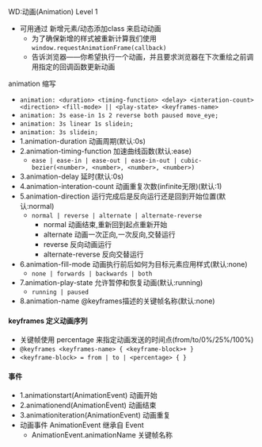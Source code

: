 WD:动画(Animation) Level 1
- 可用通过 新增元素/动态添加class 来启动动画
  - 为了确保新增的样式被重新计算我们使用 `window.requestAnimationFrame(callback)`
  - 告诉浏览器——你希望执行一个动画，并且要求浏览器在下次重绘之前调用指定的回调函数更新动画

animation 缩写
- `animation: <duration> <timing-function> <delay> <interation-count> <direction> <fill-mode> || <play-state> <keyframes-name>`
- `animation: 3s ease-in 1s 2 reverse both paused move_eye;`
- `animation: 3s linear 1s slidein;`
- `animation: 3s slidein;`
- 1.animation-duration 动画周期(默认:0s)
- 2.animation-timing-function 加速曲线函数(默认:ease)
  - `ease | ease-in | ease-out | ease-in-out | cubic-bezier(<number>, <number>, <number>, <number>)`
- 3.animation-delay 延时(默认:0s)
- 4.animation-interation-count 动画重复次数(infinite无限)(默认:1)
- 5.animation-direction 运行完成后是反向运行还是回到开始位置(默认:normal)
  - `normal | reverse | alternate | alternate-reverse`
    - normal 动画结束,重新回到起点重新开始
    - alternate 动画一次正向,一次反向,交替运行
    - reverse 反向动画运行
    - alternate-reverse 反向交替运行
- 6.animation-fill-mode 动画执行前后如何为目标元素应用样式(默认:none)
  - `none | forwards | backwards | both`
- 7.animation-play-state 允许暂停和恢复动画(默认:running)
  - `running | paused`
- 8.animation-name @keyframes描述的关键帧名称(默认:none)

#### keyframes 定义动画序列
- 关键帧使用 percentage 来指定动画发送的时间点(from/to/0%/25%/100%)
- `@keyframes <keyframes-name> { <keyframe-block>+ }`
- `<keyframe-block> = from | to | <percentage> { }`

#### 事件
- 1.animationstart(AnimationEvent) 动画开始
- 2.animationend(AnimationEvent) 动画结束
- 3.animationiteration(AnimationEvent) 动画重复
- 动画事件 AnimationEvent 继承自 Event
  - AnimationEvent.animationName 关键帧名称
